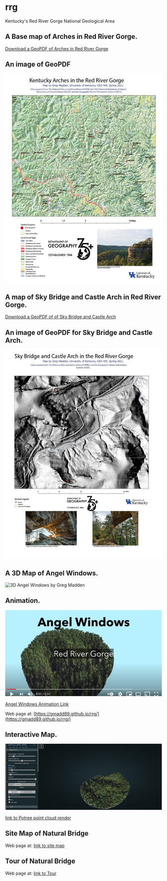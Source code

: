 # rrg

Kentucky's Red River Gorge National Geological Area

## A Base map of Arches in Red River Gorge.

[Download a GeoPDF of Arches in Red River Gorge](basemap/rrg.pdf)

## An image of GeoPDF
![rrg by Greg Madden](images/rrg.jpg) 

## A map of Sky Bridge and Castle Arch in Red River Gorge.

[Download a GeoPDF of of Sky Bridge and Castle Arch](basemap/rrg_SkyBridge_CastleArch.pdf)

## An image of GeoPDF for Sky Bridge and Castle Arch.
![rrg_SkyBridge_CastleArch by Greg Madden](images/rrg_SkyBridge_CastleArch.jpg) 


## A 3D Map of Angel Windows.
![3D Angel Windows by Greg Madden](images/AngelWindows.jpg)

## Animation.
![Animation 3D Angel Windows by Greg Madden](images/AngelWindowsAnimation.jpg)

[Angel Windows Animation Link](https://youtu.be/fGuwhO51KOk)

Web page at: [https://gmadd89.github.io/rrg/](https://gmadd89.github.io/rrg/)

## Interactive Map.
![Potree Point Cloud Render](images/potree.jpg)

[link to Potree point cloud render](potree)

## Site Map of Natural Bridge
Web page at: [link to site map](site-map/index.html)

## Tour of Natural Bridge
Web page at: [link to Tour](tour/index.html)
